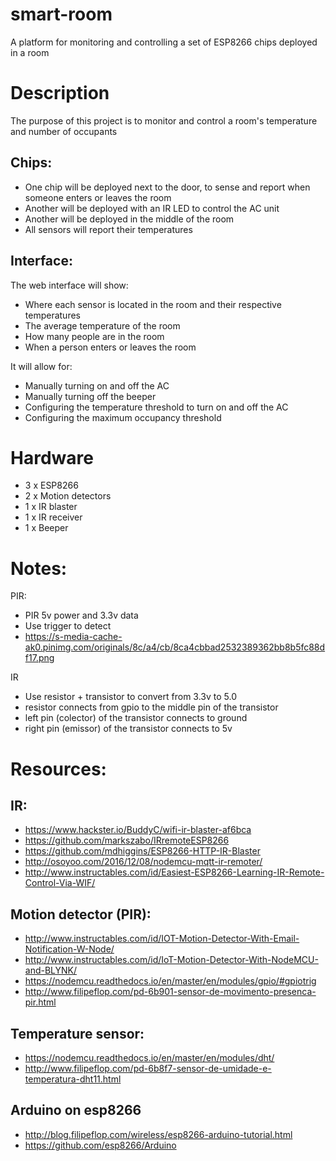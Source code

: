 # smart-room
A platform for monitoring and controlling a set of ESP8266 chips deployed in a room

# Description
The purpose of this project is to monitor and control a room's temperature and number of occupants

## Chips:
* One chip will be deployed next to the door, to sense and report when someone enters or leaves the room
* Another will be deployed with an IR LED to control the AC unit
* Another will be deployed in the middle of the room
* All sensors will report their temperatures

## Interface:
The web interface will show:
* Where each sensor is located in the room and their respective temperatures
* The average temperature of the room
* How many people are in the room
* When a person enters or leaves the room

It will allow for:
* Manually turning on and off the AC
* Manually turning off the beeper
* Configuring the temperature threshold to turn on and off the AC
* Configuring the maximum occupancy threshold

# Hardware
* 3 x ESP8266
* 2 x Motion detectors
* 1 x IR blaster
* 1 x IR receiver
* 1 x Beeper

# Notes:
PIR:
* PIR 5v power and 3.3v data
* Use trigger to detect
* https://s-media-cache-ak0.pinimg.com/originals/8c/a4/cb/8ca4cbbad2532389362bb8b5fc88df17.png

IR
* Use resistor + transistor to convert from 3.3v to 5.0
* resistor connects from gpio to the middle pin of the transistor
* left pin (colector) of the transistor connects to ground
* right pin (emissor) of the transistor connects to 5v 

# Resources:
## IR:
* https://www.hackster.io/BuddyC/wifi-ir-blaster-af6bca
* https://github.com/markszabo/IRremoteESP8266
* https://github.com/mdhiggins/ESP8266-HTTP-IR-Blaster
* http://osoyoo.com/2016/12/08/nodemcu-mqtt-ir-remoter/
* http://www.instructables.com/id/Easiest-ESP8266-Learning-IR-Remote-Control-Via-WIF/

## Motion detector (PIR):
* http://www.instructables.com/id/IOT-Motion-Detector-With-Email-Notification-W-Node/
* http://www.instructables.com/id/IoT-Motion-Detector-With-NodeMCU-and-BLYNK/
* https://nodemcu.readthedocs.io/en/master/en/modules/gpio/#gpiotrig
* http://www.filipeflop.com/pd-6b901-sensor-de-movimento-presenca-pir.html

## Temperature sensor:
* https://nodemcu.readthedocs.io/en/master/en/modules/dht/
* http://www.filipeflop.com/pd-6b8f7-sensor-de-umidade-e-temperatura-dht11.html

## Arduino on esp8266
* http://blog.filipeflop.com/wireless/esp8266-arduino-tutorial.html
* https://github.com/esp8266/Arduino
